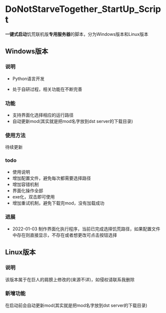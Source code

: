 # DoNotStarveTogether_StartUp_Script

**一键式启动**饥荒联机版**专用服务器**的脚本，分为Windows版本和Linux版本

## Windows版本

### 说明

- Python语言开发

- 处于自研过程，相关功能在不断完善

### 功能

- 支持界面化选择相应的运行路径
- 自动更新mod(其实就是把mod名字放到dst server的下载目录)

### 使用方法

待续更新

### todo

- 使用说明
- 增加配置文件，避免每次都需要选择路径
- 增加容错机制
- 界面化操作全部
- exe化，双击即可使用
- 增加重试机制，避免下载完mod，没有加载成功

### 进展

- 2022-01-03 制作界面化执行程序，当前已完成选择饥荒路径，如果配置文件中存在则直接显示，不存在或者想更改可点击按钮选择

## Linux版本

### 说明

该版本属于在巨人的肩膀上修改的(来源不详)，如侵权请联系我删除

### 新增功能

在启动前会自动更新mod(其实就是把mod名字放到dst server的下载目录)
